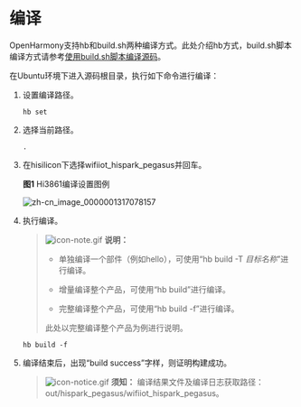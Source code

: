 # 编译


OpenHarmony支持hb和build.sh两种编译方式。此处介绍hb方式，build.sh脚本编译方式请参考[使用build.sh脚本编译源码](quickstart-lite-reference.md)。


在Ubuntu环境下进入源码根目录，执行如下命令进行编译：


1. 设置编译路径。
     
   ```
   hb set
   ```

2. 选择当前路径。
     
   ```
   .
   ```

3. 在hisilicon下选择wifiiot_hispark_pegasus并回车。

     **图1** Hi3861编译设置图例  

   ![zh-cn_image_0000001317078157](figures/zh-cn_image_0000001317078157.png)

4. 执行编译。

   > ![icon-note.gif](public_sys-resources/icon-note.gif) **说明：**
   > - 单独编译一个部件（例如hello），可使用“hb build -T _目标名称_”进行编译。
   > 
   > - 增量编译整个产品，可使用“hb build”进行编译。
   > 
   > - 完整编译整个产品，可使用“hb build -f”进行编译。
   > 
   > 此处以完整编译整个产品为例进行说明。

     
   ```
   hb build -f
   ```

5. 编译结束后，出现“build success”字样，则证明构建成功。

   > ![icon-notice.gif](public_sys-resources/icon-notice.gif) **须知：**
   > 编译结果文件及编译日志获取路径：out/hispark_pegasus/wifiiot_hispark_pegasus。

